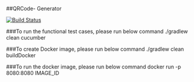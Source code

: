 ##QRCode- Generator

[![Build Status](https://travis-ci.org/Smart-Doers/qrcode-generator.svg?branch=master)](https://travis-ci.org/Smart-Doers/qrcode-generator)


###To run the functional test cases, please run below command
./gradlew clean cucumber

###To create Docker image, please run below command
./gradlew clean buildDocker

###To run the docker image, please run below command
docker run -p 8080:8080 IMAGE_ID